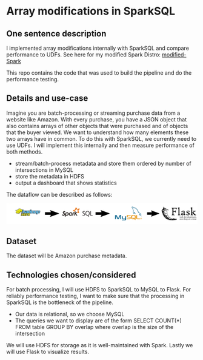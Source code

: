 # Array modifications in SparkSQL





## One sentence description
I implemented array modifications internally with SparkSQL and compare performance to UDFs. See here for my modified Spark Distro: [modified-Spark](https://github.com/bastihaase/spark)

This repo contains the code that was used to build the pipeline and do the performance testing.


## Details and use-case

Imagine you are batch-processing or streaming purchase data from a website like Amazon.
With every purchase, you have a JSON object that also contains arrays of other objects
that were purchased and of objects that the buyer viewed. We want to understand
how many elements these two arrays have in common. To do this with SparkSQL,
we currently need to use UDFs. I will implement this internally and then
measure performance of both methods.

- stream/batch-process metadata and store them ordered by number of intersections in MySQL
- store the metadata in HDFS
- output a dashboard that shows statistics


The dataflow can be described as follows:

![image](images/tech.png "Tech-stack")


## Dataset

The dataset will be Amazon purchase metadata.

## Technologies chosen/considered

For batch processing, I will use HDFS to SparkSQL to MySQL to Flask.
For reliably performance testing, I want to make sure that the processing in
SparkSQL is the bottleneck of the pipeline.

* Our data is relational, so we choose MySQL
* The queries we want to display are of the form SELECT COUNT(*) FROM table GROUP BY overlap where overlap is the size of the intersection

We will use HDFS for storage as it is well-maintained with Spark.
Lastly we will use Flask to visualize results.
